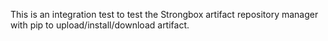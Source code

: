 This is an integration test to test the Strongbox artifact repository manager with pip to upload/install/download artifact.                                         
